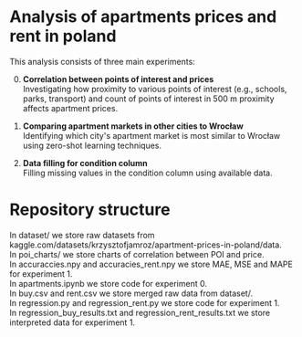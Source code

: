 # Analysis of apartments prices and rent in poland

This analysis consists of three main experiments:

0. **Correlation between points of interest and prices**  
   Investigating how proximity to various points of interest (e.g., schools, parks, transport) and count of points of interest in 500 m proximity affects apartment prices.
   
1. **Comparing apartment markets in other cities to Wrocław**  
   Identifying which city's apartment market is most similar to Wrocław using zero-shot learning techniques.

2. **Data filling for condition column**  
   Filling missing values in the condition column using available data.

# Repository structure
In dataset/ we store raw datasets from kaggle.com/datasets/krzysztofjamroz/apartment-prices-in-poland/data.  
In poi_charts/ we store charts of correlation between POI and price.  
In accuraccies.npy and accuracies_rent.npy we store MAE, MSE and MAPE for experiment 1.  
In apartments.ipynb we store code for experiment 0.  
In buy.csv and rent.csv we store merged raw data from dataset/.  
In regression.py and regression_rent.py we store code for experiment 1.  
In regression_buy_results.txt and regression_rent_results.txt we store interpreted data for experiment 1.  

